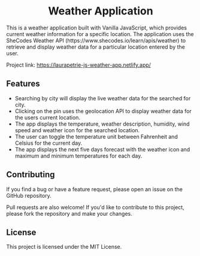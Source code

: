 
<h1 align="center">Weather Application</h1> 

<p>
This is a weather application built with Vanilla JavaScript, which provides current weather information for a specific location.
The application uses the SheCodes Weather API (https://www.shecodes.io/learn/apis/weather) to retrieve and display weather data for a particular location entered by the user.</p>

Project link: https://laurapetrie-js-weather-app.netlify.app/


## Features

- Searching by city will display the live weather data for the searched for city.
- Clicking on the pin uses the geolocation API to display weather data for the users current location.
- The app displays the temperature, weather description, humidity, wind speed and weather icon for the searched location.
- The user can toggle the temperature unit between Fahrenheit and Celsius for the current day.
- The app displays the next five days forecast with the weather icon and maximum and minimum temperatures for each day.

## Contributing

If you find a bug or have a feature request, please open an issue on the GitHub repository.

Pull requests are also welcome! If you'd like to contribute to this project, please fork the repository and make your changes.

## License

This project is licensed under the MIT License.

